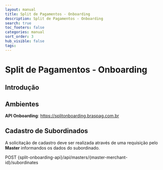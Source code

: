 ```yaml
---
layout: manual
title: Split de Pagamentos - Onboarding
description: Split de Pagamentos - Onboarding
search: true
toc_footers: false
categories: manual
sort_order: 3
hub_visible: false
tags:
---
```


# Split de Pagamentos - Onboarding

## Introdução


## Ambientes

**API Onboarding**: https://splitonboarding.braspag.com.br

## Cadastro de Subordinados

A solicitação de cadastro deve ser realizada através de uma requisição pelo **Master** informandos os dados do subordinado.

<aside class="request"><span class="method post">POST</span> <span class="endpoint">{split-onboarding-api}/api/masters/{master-merchant-id}/subordinates</span></aside>
